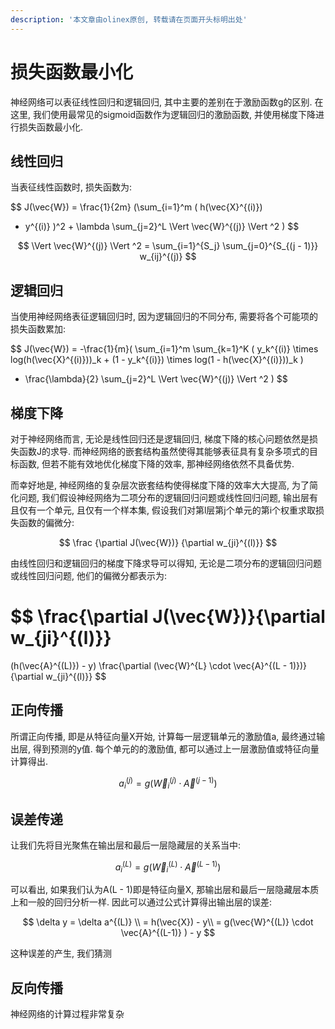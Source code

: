 ```yaml
---
description: '本文章由olinex原创, 转载请在页面开头标明出处'
---
```


# 损失函数最小化

神经网络可以表征线性回归和逻辑回归, 其中主要的差别在于激励函数g的区别. 在这里, 我们使用最常见的sigmoid函数作为逻辑回归的激励函数, 并使用梯度下降进行损失函数最小化.

## 线性回归

当表征线性函数时, 损失函数为:

$$
J(\vec{W}) 
= \frac{1}{2m}
(\sum_{i=1}^m
(
h(\vec{X}^{(i)})
- y^{(i)}
)^2 + 
\lambda
\sum_{j=2}^L
\Vert \vec{W}^{(j)} \Vert ^2
)
$$

$$
\Vert \vec{W}^{(j)} \Vert ^2 = 
\sum_{i=1}^{S_j}
\sum_{j=0}^{S_{(j - 1)}}
w_{ij}^{(j)}
$$

## 逻辑回归

当使用神经网络表征逻辑回归时, 因为逻辑回归的不同分布, 需要将各个可能项的损失函数累加:

$$
J(\vec{W}) =
-\frac{1}{m}(
\sum_{i=1}^m
\sum_{k=1}^K
(
y_k^{(i)} \times log(h(\vec{X}^{(i)}))_k + 
(1 - y_k^{(i)}) \times log(1 - h(\vec{X}^{(i)}))_k
)
- \frac{\lambda}{2}
\sum_{j=2}^L
\Vert \vec{W}^{(j)} \Vert ^2
)
$$



## 梯度下降

对于神经网络而言, 无论是线性回归还是逻辑回归, 梯度下降的核心问题依然是损失函数J的求导. 而神经网络的嵌套结构虽然使得其能够表征具有复杂多项式的目标函数, 但若不能有效地优化梯度下降的效率, 那神经网络依然不具备优势. 

而幸好地是, 神经网络的复杂层次嵌套结构使得梯度下降的效率大大提高, 为了简化问题, 我们假设神经网络为二项分布的逻辑回归问题或线性回归问题, 输出层有且仅有一个单元, 且仅有一个样本集, 假设我们对第l层第j个单元的第i个权重求取损失函数的偏微分:

$$
\frac
{\partial J(\vec{W})}
{\partial w_{ji}^{(l)}}
$$

由线性回归和逻辑回归的梯度下降求导可以得知, 无论是二项分布的逻辑回归问题或线性回归问题, 他们的偏微分都表示为:

$$
\frac{\partial J(\vec{W})}{\partial w_{ji}^{(l)}}
= 
(h(\vec{A}^{(L)}) - y)
\frac{\partial (\vec{W}^{L} \cdot \vec{A}^{(L - 1)})}{\partial w_{ji}^{(l)}}
$$

## 正向传播

所谓正向传播, 即是从特征向量X开始, 计算每一层逻辑单元的激励值a, 最终通过输出层, 得到预测的y值. 每个单元的的激励值, 都可以通过上一层激励值或特征向量计算得出.

$$
a_i^{(j)} = g(\vec{W}_{i}^{(j)} \cdot \vec{A}^{(j-1)})
$$

## 误差传递

让我们先将目光聚焦在输出层和最后一层隐藏层的关系当中:

$$
a_i^{(L)} = g(\vec{W}_{i}^{(L)} \cdot \vec{A}^{(L-1)})
$$

可以看出, 如果我们认为A\(L - 1\)即是特征向量X, 那输出层和最后一层隐藏层本质上和一般的回归分析一样. 因此可以通过公式计算得出输出层的误差:

$$
\delta y = 
\delta a^{(L)} \\
= h(\vec{X}) - y\\
= g(\vec{W}^{(L)} \cdot \vec{A}^{(L-1)} ) - y
$$

这种误差的产生, 我们猜测

## 反向传播

神经网络的计算过程非常复杂



